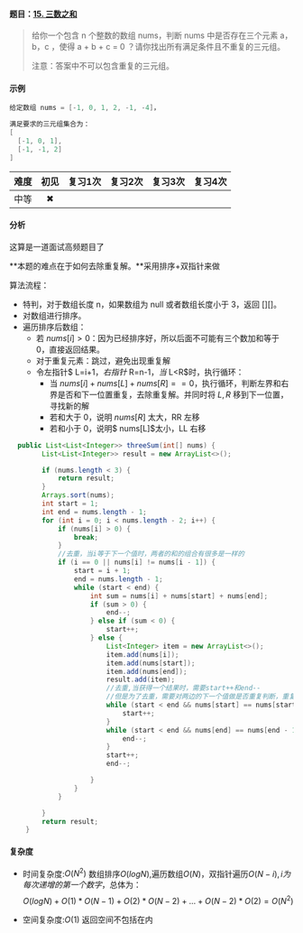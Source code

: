 #### 题目：[15. 三数之和](https://leetcode-cn.com/problems/3sum/)

> 给你一个包含 n 个整数的数组 nums，判断 nums 中是否存在三个元素 a，b，c ，使得 a + b + c = 0 ？请你找出所有满足条件且不重复的三元组。
>
> 注意：答案中不可以包含重复的三元组。
>

#### 示例

```java
给定数组 nums = [-1, 0, 1, 2, -1, -4]，

满足要求的三元组集合为：
[
  [-1, 0, 1],
  [-1, -1, 2]
]
```

| 难度 | 初见 | 复习1次 | 复习2次 | 复习3次 | 复习4次 |
| :--: | :--: | :-----: | :-----: | :-----: | :-----: |
| 中等 |  ✖   |         |         |         |         |

#### 分析

这算是一道面试高频题目了

**本题的难点在于如何去除重复解。**采用排序+双指针来做

算法流程：

- 特判，对于数组长度 n，如果数组为 null 或者数组长度小于 3，返回 [][]。
- 对数组进行排序。
- 遍历排序后数组：
  - 若 $nums[i]>0$：因为已经排序好，所以后面不可能有三个数加和等于 0，直接返回结果。
  - 对于重复元素：跳过，避免出现重复解
  - 令左指针$ L=i+1$，右指针$ R=n-1$，当$ L<R$时，执行循环：
    - 当 $nums[i]+nums[L]+nums[R]==0$，执行循环，判断左界和右界是否和下一位置重复，去除重复解。并同时将 $L,R$ 移到下一位置，寻找新的解
    - 若和大于 0，说明 $nums[R]$ 太大，RR 左移
    - 若和小于 0，说明$ nums[L]$太小，LL 右移

```java
  public List<List<Integer>> threeSum(int[] nums) {
        List<List<Integer>> result = new ArrayList<>();

        if (nums.length < 3) {
            return result;
        }
        Arrays.sort(nums);
        int start = 1;
        int end = nums.length - 1;
        for (int i = 0; i < nums.length - 2; i++) {
            if (nums[i] > 0) {
                break;
            }
            //去重，当i等于下一个值时，两者的和的组合有很多是一样的
            if (i == 0 || nums[i] != nums[i - 1]) {
                start = i + 1;
                end = nums.length - 1;
                while (start < end) {
                    int sum = nums[i] + nums[start] + nums[end];
                    if (sum > 0) {
                        end--;
                    } else if (sum < 0) {
                        start++;
                    } else {
                        List<Integer> item = new ArrayList<>();
                        item.add(nums[i]);
                        item.add(nums[start]);
                        item.add(nums[end]);
                        result.add(item);
                        //去重,当获得一个结果时，需要start++和end--
                        //但是为了去重，需要对两边的下一个值做是否重复判断，重复就跳过
                        while (start < end && nums[start] == nums[start + 1]) {
                            start++;
                        }
                        while (start < end && nums[end] == nums[end - 1]) {
                            end--;
                        }
                        start++;
                        end--;

                    }
                }
            }

        }
        return result;
    }

```



#### 复杂度

- 时间复杂度:$O(N^2)$ 数组排序$O(logN)$,遍历数组$O(N)$，双指针遍历$O(N-i),i为每次递增的第一个数字$，总体为：
  $$
  O(logN)+O(1)*O(N-1)+O(2)*O(N-2)+...+O(N-2)*O(2)=O(N^2)
  $$
  

- 空间复杂度:$O(1)$ 返回空间不包括在内